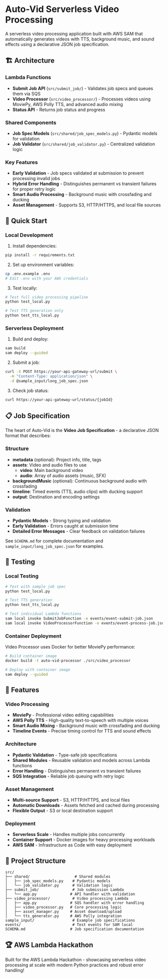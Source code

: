 # Auto-Vid Serverless Video Processing

A serverless video processing application built with AWS SAM that automatically generates videos with TTS, background music, and sound effects using a declarative JSON job specification.

## 🏗️ Architecture

### Lambda Functions

- **Submit Job API** (`src/submit_job/`) - Validates job specs and queues them via SQS
- **Video Processor** (`src/video_processor/`) - Processes videos using MoviePy, AWS Polly TTS, and advanced audio mixing
- **Status API** - Returns job status and progress

### Shared Components

- **Job Spec Models** (`src/shared/job_spec_models.py`) - Pydantic models for validation
- **Job Validator** (`src/shared/job_validator.py`) - Centralized validation logic

### Key Features

- **Early Validation** - Job specs validated at submission to prevent processing invalid jobs
- **Hybrid Error Handling** - Distinguishes permanent vs transient failures for proper retry logic
- **Smart Audio Processing** - Background music with crossfading and ducking
- **Asset Management** - Supports S3, HTTP/HTTPS, and local file sources

## 🚀 Quick Start

### Local Development

1. Install dependencies:

```bash
pip install -r requirements.txt
```

2. Set up environment variables:

```bash
cp .env.example .env
# Edit .env with your AWS credentials
```

3. Test locally:

```bash
# Test full video processing pipeline
python test_local.py

# Test TTS generation only
python test_tts_local.py
```

### Serverless Deployment

1. Build and deploy:

```bash
sam build
sam deploy --guided
```

2. Submit a job:

```bash
curl -X POST https://your-api-gateway-url/submit \
  -H "Content-Type: application/json" \
  -d @sample_input/long_job_spec.json
```

3. Check job status:

```bash
curl https://your-api-gateway-url/status/{jobId}
```

## 📋 Job Specification

The heart of Auto-Vid is the **Video Job Specification** - a declarative JSON format that describes:

### Structure

- **metadata** (optional): Project info, title, tags
- **assets**: Video and audio files to use
  - **video**: Main background video
  - **audio**: Array of audio assets (music, SFX)
- **backgroundMusic** (optional): Continuous background audio with crossfading
- **timeline**: Timed events (TTS, audio clips) with ducking support
- **output**: Destination and encoding settings

### Validation

- **Pydantic Models** - Strong typing and validation
- **Early Validation** - Errors caught at submission time
- **Detailed Error Messages** - Clear feedback on validation failures

See `SCHEMA.md` for complete documentation and `sample_input/long_job_spec.json` for examples.

## 🧪 Testing

### Local Testing

```bash
# Test with sample job spec
python test_local.py

# Test TTS generation
python test_tts_local.py

# Test individual Lambda functions
sam local invoke SubmitJobFunction -e events/event-submit-job.json
sam local invoke VideoProcessorFunction -e events/event-process-job.json
```

### Container Deployment

Video Processor uses Docker for better MoviePy performance:

```bash
# Build container image
docker build -t auto-vid-processor ./src/video_processor

# Deploy with container image
sam deploy --guided
```

## 🎯 Features

### Video Processing

- **MoviePy** - Professional video editing capabilities
- **AWS Polly TTS** - High-quality text-to-speech with multiple voices
- **Smart Audio Mixing** - Background music with crossfading and ducking
- **Timeline Events** - Precise timing control for TTS and sound effects

### Architecture

- **Pydantic Validation** - Type-safe job specifications
- **Shared Modules** - Reusable validation and models across Lambda functions
- **Error Handling** - Distinguishes permanent vs transient failures
- **SQS Integration** - Reliable job queuing with retry logic

### Asset Management

- **Multi-source Support** - S3, HTTP/HTTPS, and local files
- **Automatic Downloads** - Assets fetched and cached during processing
- **Flexible Output** - S3 or local destination support

### Deployment

- **Serverless Scale** - Handles multiple jobs concurrently
- **Container Support** - Docker images for heavy processing workloads
- **AWS SAM** - Infrastructure as Code with easy deployment

## 📁 Project Structure

```
src/
├── shared/                    # Shared modules
│   ├── job_spec_models.py    # Pydantic models
│   └── job_validator.py      # Validation logic
├── submit_job/               # Job submission Lambda
│   └── app.py               # API handler with validation
├── video_processor/          # Video processing Lambda
│   ├── app.py               # SQS handler with error handling
│   ├── video_processor.py   # Core processing logic
│   ├── asset_manager.py     # Asset download/upload
│   └── tts_generator.py     # AWS Polly integration
sample_input/                 # Example job specifications
events/                       # Test events for SAM local
SCHEMA.md                    # Job specification documentation
```

## 🏆 AWS Lambda Hackathon

Built for the AWS Lambda Hackathon - showcasing serverless video processing at scale with modern Python practices and robust error handling!

